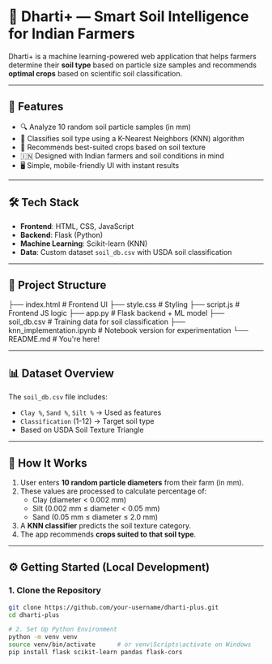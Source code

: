 # 🌱 Dharti+ — Smart Soil Intelligence for Indian Farmers

Dharti+ is a machine learning-powered web application that helps farmers determine their **soil type** based on particle size samples and recommends **optimal crops** based on scientific soil classification.

---

## 🚀 Features

- 🔍 Analyze 10 random soil particle samples (in mm)
- 🧠 Classifies soil type using a K-Nearest Neighbors (KNN) algorithm
- 🌾 Recommends best-suited crops based on soil texture
- 🇮🇳 Designed with Indian farmers and soil conditions in mind
- 🖥️ Simple, mobile-friendly UI with instant results

---

## 🛠️ Tech Stack

- **Frontend**: HTML, CSS, JavaScript
- **Backend**: Flask (Python)
- **Machine Learning**: Scikit-learn (KNN)
- **Data**: Custom dataset `soil_db.csv` with USDA soil classification

---

## 📂 Project Structure
├── index.html # Frontend UI
├── style.css # Styling
├── script.js # Frontend JS logic
├── app.py # Flask backend + ML model
├── soil_db.csv # Training data for soil classification
├── knn_implementation.ipynb # Notebook version for experimentation
└── README.md # You're here!
<br>

---

## 📊 Dataset Overview

The `soil_db.csv` file includes:

- `Clay %`, `Sand %`, `Silt %` → Used as features  
- `Classification` (1-12) → Target soil type  
- Based on USDA Soil Texture Triangle

---

## 🧪 How It Works

1. User enters **10 random particle diameters** from their farm (in mm).
2. These values are processed to calculate percentage of:
   - Clay (diameter < 0.002 mm)
   - Silt (0.002 mm ≤ diameter < 0.05 mm)
   - Sand (0.05 mm ≤ diameter ≤ 2.0 mm)
3. A **KNN classifier** predicts the soil texture category.
4. The app recommends **crops suited to that soil type**.

---

## ⚙️ Getting Started (Local Development)

### 1. Clone the Repository

```bash
git clone https://github.com/your-username/dharti-plus.git
cd dharti-plus

# 2. Set Up Python Environment
python -m venv venv
source venv/bin/activate      # or venv\Scripts\activate on Windows
pip install flask scikit-learn pandas flask-cors
